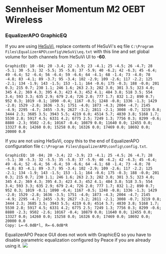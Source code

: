 # Sennheiser Momentum M2 OEBT Wireless
### EqualizerAPO GraphicEQ
If you are using [HeSuVi](https://sourceforge.net/projects/hesuvi/), replace contents of HeSuVi's eq file `C:\Program Files\EqualizerAPO\config\HeSuVi\eq.txt` with this line and set global volume for both channels from HeSuVi UI to **-60**.
```
GraphicEQ: 10 -84; 20 -3.4; 22 -3.9; 23 -4.1; 25 -4.5; 26 -4.7; 28 -5.1; 30 -5.3; 32 -5.5; 35 -5.8; 37 -5.9; 40 -6.2; 42 -6.3; 45 -6.4; 49 -6.4; 52 -6.4; 56 -6.4; 59 -6.6; 64 -4.1; 68 -1.4; 73 -4.0; 78 -4.8; 83 -4.1; 89 -3.7; 95 -3.4; 102 -2.9; 109 -2.6; 117 -2.2; 125 -2.1; 134 -1.9; 143 -1.5; 153 -1.1; 164 -0.6; 175 -0.3; 188 -0.0; 201 0.3; 215 0.7; 230 1.1; 246 1.6; 263 2.3; 282 3.0; 301 3.5; 323 4.0; 345 4.2; 369 4.3; 395 4.3; 423 4.3; 452 4.1; 484 3.8; 518 3.5; 554 3.4; 593 3.3; 635 2.9; 679 2.4; 726 2.0; 777 1.7; 832 1.2; 890 0.7; 952 0.3; 1019 -0.1; 1090 -0.4; 1167 -0.5; 1248 -0.8; 1336 -1.3; 1429 -2.0; 1529 -2.8; 1636 -3.5; 1751 -4.0; 1873 -4.3; 2004 -4.7; 2145 -4.9; 2295 -4.7; 2455 -3.9; 2627 -3.2; 2811 -2.1; 3008 -0.7; 3219 0.8; 3444 2.3; 3685 3.5; 3943 5.5; 4219 6.0; 4514 5.7; 4830 3.8; 5168 1.7; 5530 2.8; 5917 4.5; 6331 4.2; 6775 2.5; 7249 1.3; 7756 0.3; 8299 -0.6; 8880 -2.3; 9502 -2.6; 10167 -0.4; 10879 0.0; 11640 0.0; 12455 0.0; 13327 0.0; 14260 0.0; 15258 0.0; 16326 0.0; 17469 0.0; 18692 0.0; 20000 0.0
```
If you are not using HeSuVi, copy this to the end of EqualizerAPO configuration file `C:\Program Files\EqualizerAPO\config\config.txt`.
```
GraphicEQ: 10 -84; 20 -3.4; 22 -3.9; 23 -4.1; 25 -4.5; 26 -4.7; 28 -5.1; 30 -5.3; 32 -5.5; 35 -5.8; 37 -5.9; 40 -6.2; 42 -6.3; 45 -6.4; 49 -6.4; 52 -6.4; 56 -6.4; 59 -6.6; 64 -4.1; 68 -1.4; 73 -4.0; 78 -4.8; 83 -4.1; 89 -3.7; 95 -3.4; 102 -2.9; 109 -2.6; 117 -2.2; 125 -2.1; 134 -1.9; 143 -1.5; 153 -1.1; 164 -0.6; 175 -0.3; 188 -0.0; 201 0.3; 215 0.7; 230 1.1; 246 1.6; 263 2.3; 282 3.0; 301 3.5; 323 4.0; 345 4.2; 369 4.3; 395 4.3; 423 4.3; 452 4.1; 484 3.8; 518 3.5; 554 3.4; 593 3.3; 635 2.9; 679 2.4; 726 2.0; 777 1.7; 832 1.2; 890 0.7; 952 0.3; 1019 -0.1; 1090 -0.4; 1167 -0.5; 1248 -0.8; 1336 -1.3; 1429 -2.0; 1529 -2.8; 1636 -3.5; 1751 -4.0; 1873 -4.3; 2004 -4.7; 2145 -4.9; 2295 -4.7; 2455 -3.9; 2627 -3.2; 2811 -2.1; 3008 -0.7; 3219 0.8; 3444 2.3; 3685 3.5; 3943 5.5; 4219 6.0; 4514 5.7; 4830 3.8; 5168 1.7; 5530 2.8; 5917 4.5; 6331 4.2; 6775 2.5; 7249 1.3; 7756 0.3; 8299 -0.6; 8880 -2.3; 9502 -2.6; 10167 -0.4; 10879 0.0; 11640 0.0; 12455 0.0; 13327 0.0; 14260 0.0; 15258 0.0; 16326 0.0; 17469 0.0; 18692 0.0; 20000 0.0
Copy: L=-6.0dB*l, R=-6.0dB*R
```
EqualizerAPO Peace GUI does not work with GraphicEQ so you have to disable parametric equalization configured by Peace if you are already using it.
![](https://raw.githubusercontent.com/jaakkopasanen/AutoEq/master/results/SBAF-Serious/innerfidelity/onear/Sennheiser%20Momentum%20M2%20OEBT%20Wireless/Sennheiser%20Momentum%20M2%20OEBT%20Wireless.png)
